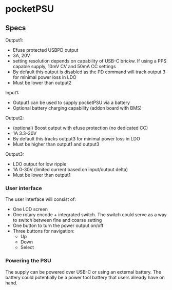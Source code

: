 # pocketPSU

## Specs  
Output1:  
- Efuse protected USBPD output
- 3A, 20V 
- setting resolution depends on capability of USB-C brickw. If using a PPS capable supply, 10mV CV and 50mA CC settings
- By default this output is disabled as the PD command will track output 3 for minimal power loss in LDO
- Must be lower than output2  
  
Input1:
- Output1 can be used to supply pocketPSU via a battery
- Optional battery charging capability (addon board with BMS)
  
Output2:  
- (optional) Boost output with efuse protection (no dedicated CC)
- 1A 3.3-30V
- By default this tracks output3 for minimal power loss in LDO
- Must be higher than output1 and output3

Output3:  
- LDO output for low ripple
- 1A 0-30V (limited current based on input/output delta)
- Must be lower than output1

### User interface

The user interface will consist of:

- One LCD screen
- One rotary encode + integrated switch. The switch could serve as a way to switch between fine and coarse setting
- One button to turn the power output on/off
- Three buttons for navigation:
  - Up
  - Down
  - Select

### Powering the PSU

The supply can be powered over USB-C or using an external battery. The battery could potentially be a power tool battery that users already have on hand.